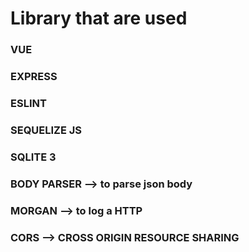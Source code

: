# Library that are used

### VUE
### EXPRESS
### ESLINT
### SEQUELIZE JS
### SQLITE 3
### BODY PARSER --> to parse json body 
### MORGAN --> to log a HTTP
### CORS --> CROSS ORIGIN RESOURCE SHARING